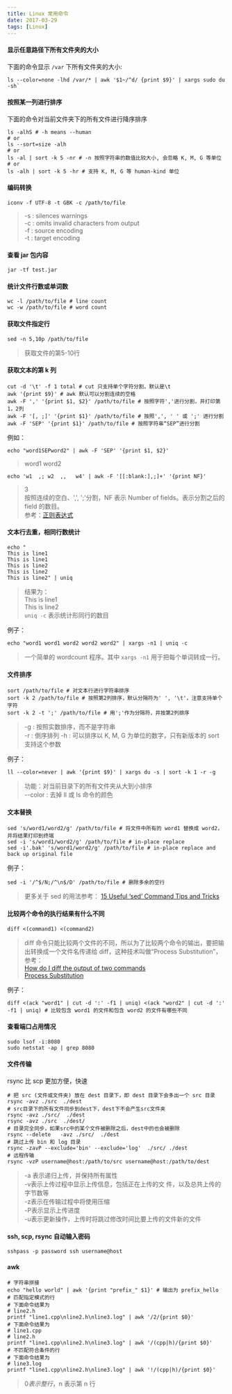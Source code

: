 ```yaml
---
title: Linux 常用命令
date: 2017-03-29
tags: [Linux]
---
```


#### 显示任意路径下所有文件夹的大小
下面的命令显示 `/var` 下所有文件夹的大小:

```shell
ls --color=none -lhd /var/* | awk '$1~/^d/ {print $9}' | xargs sudo du -sh`
```

#### 按照某一列进行排序
下面的命令对当前文件夹下的所有文件进行降序排序

```shell
ls -alhS # -h means --human
# or
ls --sort=size -alh
# or
ls -al | sort -k 5 -nr # -n 按照字符串的数值比较大小, 会忽略 K, M, G 等单位
# or
ls -alh | sort -k 5 -hr # 支持 K, M, G 等 human-kind 单位
```

#### 编码转换
```shell
iconv -f UTF-8 -t GBK -c /path/to/file
```
> -s : silences warnings  
> -c : omits invalid characters from output  
> -f : source encoding  
> -t : target encoding  

#### 查看 jar 包内容
```shell
jar -tf test.jar
```

#### 统计文件行数或单词数
```shell
wc -l /path/to/file # line count
wc -w /path/to/file # word count
```

#### 获取文件指定行
```
sed -n 5,10p /path/to/file
```
> 获取文件的第5-10行

#### 获取文本的第 k 列
```shell
cut -d '\t' -f 1 total # cut 只支持单个字符分割，默认是\t
awk '{print $9}' # awk 默认可以分割连续的空格
awk -F ',' '{print $1, $2}' /path/to/file # 按照字符','进行分割，并打印第1，2列
awk -F '[, ;]' '{print $1}' /path/to/file # 按照',', ' ' 或 ';' 进行分割
awk -F 'SEP' '{print $1}' /path/to/file # 按照字符串“SEP”进行分割
```

例如：

```shell
echo "word1SEPword2" | awk -F 'SEP' '{print $1, $2}'
```
> word1 word2

```shell
echo 'w1  ,; w2  ,,   w4' | awk -F '[[:blank:],;]+' '{print NF}'
```
> 3  
> 按照连续的空白、',', ';'分割，NF 表示 Number of fields。表示分割之后的 field 的数目。  
> 参考：[正则表达式](http://dcx.sybase.com/1101/zh/dbreference_zh11/rf-sqllanguage-s-4915351.html)


#### 文本行去重，相同行数统计

```shell
echo "
This is line1
This is line1
This is line2
This is line2
This is line2" | uniq
```

> 结果为：  
> This is line1  
> This is line2  
> `uniq -c` 表示统计形同行的数目

例子：
```shell
echo "word1 word1 word2 word2 word2" | xargs -n1 | uniq -c
```
> 一个简单的 wordcount 程序。其中 `xargs -n1` 用于把每个单词转成一行。

#### 文件排序
```shell
sort /path/to/file # 对文本行进行字符串排序
sort -k 2 /path/to/file # 按照第2列排序，默认分隔符为' ', '\t'，注意支持单个字符
sort -k 2 -t ';' /path/to/file # 用';'作为分隔符，并按第2列排序
```

> -g : 按照实数排序，而不是字符串  
> -r : 倒序排列
> -h : 可以排序以 K, M, G 为单位的数字，只有新版本的 sort 支持这个参数

例子：
```shell
ll --color=never | awk '{print $9}' | xargs du -s | sort -k 1 -r -g
```
> 功能：对当前目录下的所有文件夹从大到小排序  
> --color : 去掉 ll 或 ls 命令的颜色  

#### 文本替换
```shell
sed 's/word1/word2/g' /path/to/file # 将文件中所有的 word1 替换成 word2，并将结果打印到终端
sed -i 's/word1/word2/g' /path/to/file # in-place replace
sed -i'.bak' 's/word1/word2/g' /path/to/file # in-place replace and back up original file
```

例子：
```shell
sed -i '/^$/N;/^\n$/D' /path/to/file # 删除多余的空行
```

> 更多关于 sed 的用法参考：
> [15 Useful ‘sed’ Command Tips and Tricks](https://www.tecmint.com/linux-sed-command-tips-tricks/)

#### 比较两个命令的执行结果有什么不同
```shell
diff <(command1) <(command2)
```
> diff 命令只能比较两个文件的不同，所以为了比较两个命令的输出，要把输出转换成一个文件名传递给 diff，这种技术叫做“Process Substitution”，参考：  
> [How do I diff the output of two commands](https://askubuntu.com/a/229450/546909)  
> [Process Substitution](http://www.gnu.org/software/bash/manual/bash.html#Process-Substitution)

例子：
```shell
diff <(ack "word1" | cut -d ':' -f1 | uniq) <(ack "word2" | cut -d ':' -f1 | uniq) # 比较包含 word1 的文件和包含 word2 的文件有哪些不同
```

#### 查看端口占用情况
```shell
sudo lsof -i:8080
sudo netstat -ap | grep 8080
```

#### 文件传输
rsync 比 scp 更加方便，快速
```shell
# 把 src (文件或文件夹) 放在 dest 目录下，即 dest 目录下会多出一个 src 目录
rsync -avz ./src  ./dest
# src目录下的所有文件同步到dest下，dest下不会产生src文件夹
rsync -avz ./src/  ./dest
rsync -avz ./src  ./dest/
# 目录完全同步，如果src中的某个文件被删除之后，dest中的也会被删除
rsync --delete   -avz ./src/  ./dest 
# 跳过上传 bin 和 log 目录
rsync -zavP --exclude='bin' --exclude='log'  ./src/ ./dest
# 远程传输
rsync -vzP username@host:/path/to/src username@host:/path/to/dest
```
> -a 表示递归上传，并保持所有属性  
> -v表示上传过程中显示上传信息，包括正在上传的文  件，以及总共上传的字节数等  
> -z表示在传输过程中将使用压缩  
> -P表示显示上传进度  
> -u表示更新操作，上传时将跳过修改时间比要上传的文件新的文件   

#### ssh, scp, rsync 自动输入密码
```shell
sshpass -p password ssh username@host
```

#### awk
```shell
# 字符串拼接
echo "hello world" | awk '{print "prefix_" $1}' # 输出为 prefix_hello
# 匹配指定模式的行
# 下面命令结果为
# line2.h
printf "line1.cpp\nline2.h\nline3.log" | awk '/2/{print $0}' 
# 下面命令结果为
# line1.cpp 
# line2.h
printf "line1.cpp\nline2.h\nline3.log" | awk '/(cpp|h)/{print $0}'
# 不匹配符合条件的行
# 下面命令结果为
# line3.log
printf "line1.cpp\nline2.h\nline3.log" | awk '!/(cpp|h)/{print $0}'
```

> $0 表示整行，$n 表示第 n 行  
> 